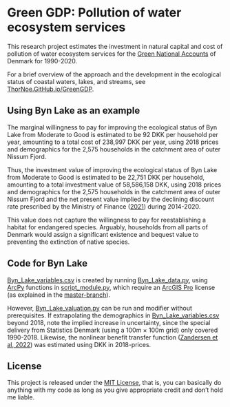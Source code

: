 # Green GDP: Pollution of water ecosystem services
This research project estimates the investment in natural capital and cost of pollution of water ecosystem services for the [Green National Accounts](https://susy.ku.dk/research/developing-and-implementing-green-national-accounts-and-the-green-gdp) of Denmark for 1990-2020. 

For a brief overview of the approach and the development in the ecological status of coastal waters, lakes, and streams, see [ThorNoe.GitHub.io/GreenGDP](https://thornoe.github.io/GreenGDP).

## Using Byn Lake as an example
The marginal willingness to pay for improving the ecological status of Byn Lake from Moderate to Good is estimated to be 92 DKK per household per year, amounting to a total cost of 238,997 DKK per year, using 2018 prices and demographics for the 2,575 households in the catchment area of outer Nissum Fjord.

Thus, the investment value of improving the ecological status of Byn Lake from Moderate to Good is estimated to be 22,751 DKK per household, amounting to a total investment value of 58,586,158 DKK, using 2018 prices and demographics for the 2,575 households in the catchment area of outer Nissum Fjord and the net present value implied by the declining discount rate prescribed by the Ministry of Finance ([2021](https://fm.dk/media/18371/dokumentationsnotat-for-den-samfundsoekonomiske-diskonteringsrente_7-januar-2021.pdf)) during 2014-2020.

This value does not capture the willingness to pay for reestablishing a habitat for endangered species. Arguably, households from all parts of Denmark would assign a significant existence and bequest value to preventing the extinction of native species.

## Code for Byn Lake
[Byn_Lake_variables.csv](https://github.com/thornoe/GreenGDP/blob/Byn-Lake/gis/output/Byn_Lake_variables.csv) is created by running [Byn_Lake_data.py](https://github.com/thornoe/GreenGDP/blob/Byn-Lake/gis/Byn_Lake_data.py), using [ArcPy](https://developers.arcgis.com/documentation/arcgis-add-ins-and-automation/arcpy) functions in [script_module.py](https://github.com/thornoe/GreenGDP/blob/Byn-Lake/gis/script_module.py), which require an [ArcGIS Pro](https://www.esri.com/en-us/arcgis/products/arcgis-pro/overview) license (as explained in the [master-branch](https://github.com/ThorNoe/GreenGDP)).

However, [Byn_Lake_valuation.py](https://github.com/thornoe/GreenGDP/blob/Byn-Lake/gis/Byn_Lake_valuation.py) can be run and modifier without prerequisites. If extrapolating the demographics in [Byn_Lake_variables.csv](https://github.com/thornoe/GreenGDP/blob/Byn-Lake/gis/output/Byn_Lake_variables.csv) beyond 2018, note the implied increase in uncertainty, since the special delivery from Statistics Denmark (using a 100m × 100m grid) only covered 1990-2018. Likewise, the nonlinear benefit transfer function ([Zandersen et al, 2022](https://dce.au.dk/udgivelser/vr/nr-451-500/abstracts/no-486-socio-economic-benefits-of-improved-water-quality-development-and-use-of-meta-analysis-function-for-benefit-transfer)) was estimated using DKK in 2018-prices.

## License
This project is released under the [MIT License](https://github.com/thornoe/GreenGDP/blob/master/LICENSE), that is, you can basically do anything with my code as long as you give appropriate credit and don’t hold me liable.
